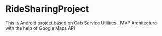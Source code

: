 # RideSharingProject
This is Android project based on Cab Service Utilities , MVP Architecture with the help of Google Maps API
